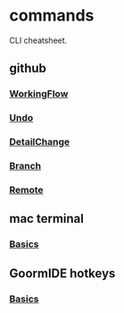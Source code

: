 # commands

CLI cheatsheet.

## github

### [WorkingFlow](github/WorkingFlow.md)

### [Undo](github/Undo.md)

### [DetailChange](github/DetailChange.md)

### [Branch](github/Branch.md)

### [Remote](github/Remote.md)

## mac terminal

### [Basics](MacTerminal/basics.md)

## GoormIDE hotkeys

### [Basics](GoormIDE/Basics.md)
